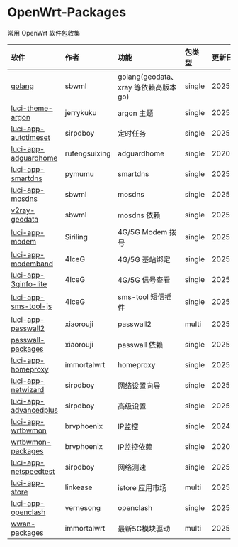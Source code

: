 # OpenWrt-Packages
常用 OpenWrt 软件包收集

|软件|作者|功能|包类型|更新日期|
|:-|:-|:-|:-|:-|
|[golang](https://github.com/sbwml/packages_lang_golang)|sbwml|golang(geodata、xray 等依赖高版本 go)|single|20250904|
|[luci-theme-argon](https://github.com/jerrykuku/luci-theme-argon)|jerrykuku|argon 主题|single|20250826|
|[luci-app-autotimeset](https://github.com/sirpdboy/luci-app-autotimeset)|sirpdboy|定时任务|single|20250810|
|[luci-app-adguardhome](https://github.com/rufengsuixing/luci-app-adguardhome)|rufengsuixing|adguardhome|single|20200113|
|[luci-app-smartdns](https://github.com/pymumu/luci-app-smartdns)|pymumu|smartdns|single|20250803|
|[luci-app-mosdns](https://github.com/sbwml/luci-app-mosdns)|sbwml|mosdns|single|20250920|
|[v2ray-geodata](https://github.com/sbwml/v2ray-geodata)|sbwml|mosdns 依赖|single|20250125|
|[luci-app-modem](https://github.com/Siriling/5G-Modem-Support)|Siriling|4G/5G Modem 拨号|single|20250813|
|[luci-app-modemband](https://github.com/4IceG/luci-app-modemband)|4IceG|4G/5G 基站绑定|single|20250919|
|[luci-app-3ginfo-lite](https://github.com/4IceG/luci-app-3ginfo-lite)|4IceG|4G/5G 信号查看|single|20250908|
|[luci-app-sms-tool-js](https://github.com/4IceG/luci-app-sms-tool-js)|4IceG|sms-tool 短信插件|single|20250904|
|[luci-app-passwall2](https://github.com/xiaorouji/openwrt-passwall2)|xiaorouji|passwall2|multi|20250920|
|[passwall-packages](https://github.com/xiaorouji/openwrt-passwall-packages)|xiaorouji|passwall 依赖|single|20250920|
|[luci-app-homeproxy](https://github.com/immortalwrt/homeproxy)|immortalwrt|homeproxy|single|20250920|
|[luci-app-netwizard](https://github.com/sirpdboy/luci-app-netwizard)|sirpdboy|网络设置向导|single|20250813|
|[luci-app-advancedplus](https://github.com/sirpdboy/luci-app-advancedplus)|sirpdboy|高级设置|single|20250807|
|[luci-app-wrtbwmon](https://github.com/brvphoenix/luci-app-wrtbwmon)|brvphoenix|IP监控|single|20240217|
|[wrtbwmon-packages](https://github.com/brvphoenix/wrtbwmon)|brvphoenix|IP监控依赖|single|20201201|
|[luci-app-netspeedtest](https://github.com/sirpdboy/netspeedtest)|sirpdboy|网络测速|single|20250810|
|[luci-app-store](https://github.com/linkease/istore)|linkease|istore 应用市场|multi|20250625|
|[luci-app-openclash](https://github.com/vernesong/OpenClash)|vernesong|openclash|single|20250918|
|[wwan-packages](https://github.com/immortalwrt/wwan-packages)|immortalwrt|最新5G模块驱动|multi|20250909|
